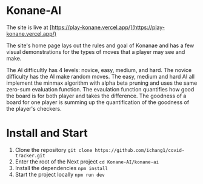 # Konane-AI

The site is live at [https://play-konane.vercel.app/](https://play-konane.vercel.app/)

The site's home page lays out the rules and goal of Konanae and has a few visual demonstrations for the types of moves that a player may see and make.

The AI difficultly has 4 levels: novice, easy, medium, and hard. The novice difficulty has the AI make random moves. The easy, medium and hard AI all implement the minmax algorithm with alpha beta pruning and uses the same zero-sum evaluation function. The evaulation function quantifies how good the board is for both player and takes the difference. The goodness of a board for one player is summing up the quantification of the goodness of the player's checkers.

# Install and Start

1. Clone the repository `git clone https://github.com/ichang1/covid-tracker.git`
2. Enter the root of the Next project `cd Konane-AI/konane-ai`
3. Install the dependencies `npm install`
4. Start the project locally `npm run dev`
